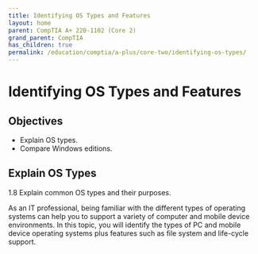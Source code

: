 ```yaml
---
title: Identifying OS Types and Features
layout: home
parent: CompTIA A+ 220-1102 (Core 2)
grand_parent: CompTIA
has_children: true
permalink: /education/comptia/a-plus/core-two/identifying-os-types/
---
```


# Identifying OS Types and Features

## Objectives

- Explain OS types.
- Compare Windows editions.

## Explain OS Types

1.8 Explain common OS types and their purposes.

As an IT professional, being familiar with the different types of operating systems can help you to support a variety of computer and mobile device environments. In this topic, you will identify the types of PC and mobile device operating systems plus features such as file system and life-cycle support.
